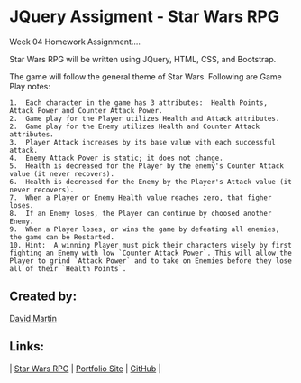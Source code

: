 # **JQuery Assigment - Star Wars RPG**

Week 04 Homework Assignment....

Star Wars RPG will be written using JQuery, HTML, CSS, and Bootstrap.

The game will follow the general theme of Star Wars.  Following are Game Play notes:

    1.  Each character in the game has 3 attributes:  Health Points, Attack Power and Counter Attack Power.
    2.  Game play for the Player utilizes Health and Attack attributes.
    2.  Game play for the Enemy utilizes Health and Counter Attack attributes.
    3.  Player Attack increases by its base value with each successful attack.
    4.  Enemy Attack Power is static; it does not change.
    5.  Health is decreased for the Player by the enemy's Counter Attack value (it never recovers).
    6.  Health is decreased for the Enemy by the Player's Attack value (it never recovers).
    7.  When a Player or Enemy Health value reaches zero, that figher loses.
    8.  If an Enemy loses, the Player can continue by choosed another Enemy.
    9.  When a Player loses, or wins the game by defeating all enemies, the game can be Restarted.
    10. Hint:  A winning Player must pick their characters wisely by first fighting an Enemy with low `Counter Attack Power`. This will allow the Player to grind `Attack Power` and to take on Enemies before they lose all of their `Health Points`.


## **Created by:** #

[David Martin](mailto:webdevelopment.du@gmail.com)


## **Links:** #

| [Star Wars RPG](https://github.com/nitramdivad/StarWarsRPG/) | 
[Portfolio Site](https://nitramdivad.github.io/) | 
[GitHub](https://github.com/nitramdivad) |
